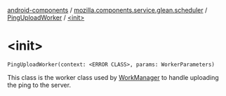 [android-components](../../index.md) / [mozilla.components.service.glean.scheduler](../index.md) / [PingUploadWorker](index.md) / [&lt;init&gt;](./-init-.md)

# &lt;init&gt;

`PingUploadWorker(context: <ERROR CLASS>, params: WorkerParameters)`

This class is the worker class used by [WorkManager](#) to handle uploading the ping to the server.

